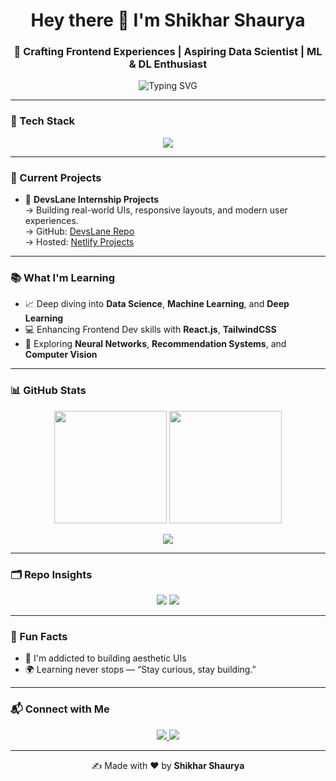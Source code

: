 <h1 align="center">Hey there 👋 I'm Shikhar Shaurya</h1>
<h3 align="center">🚀 Crafting Frontend Experiences | Aspiring Data Scientist | ML & DL Enthusiast</h3>

<p align="center">
  <img src="https://readme-typing-svg.demolab.com?font=Fira+Code&size=22&pause=1000&color=F7797D&width=435&lines=Code.+Design.+Learn.+Repeat.;Full+Stack+Dev+%7C+ML+Explorer;Love+building+beautiful+UI+with+React+%26+Tailwind" alt="Typing SVG" />
</p>

---

### 🧰 Tech Stack

<p align="center">
  <img src="https://skillicons.dev/icons?i=html,css,js,react,tailwind,figma,python,github,vscode" />
</p>

---

### 📌 Current Projects

- 🔨 **DevsLane Internship Projects**  
  → Building real-world UIs, responsive layouts, and modern user experiences.  
  → GitHub: [DevsLane Repo](https://github.com/ShauryaRajput2005/Devslane)  
  → Hosted: [Netlify Projects](https://app.netlify.com/teams/shauryarajput2005/projects)

---

### 📚 What I'm Learning

- 📈 Deep diving into **Data Science**, **Machine Learning**, and **Deep Learning**
- 💻 Enhancing Frontend Dev skills with **React.js**, **TailwindCSS**
- 🧠 Exploring **Neural Networks**, **Recommendation Systems**, and **Computer Vision**

---

### 📊 GitHub Stats

<p align="center">
  <img src="https://github-readme-stats.vercel.app/api?username=ShauryaRajput2005&show_icons=true&theme=radical" height="180"/>
  <img src="https://github-readme-stats.vercel.app/api/top-langs/?username=ShauryaRajput2005&layout=compact&theme=radical" height="180"/>
</p>

<p align="center">
  <img src="https://github-readme-streak-stats.herokuapp.com?user=ShauryaRajput2005&theme=radical" />
</p>

---

### 🗂️ Repo Insights

<p align="center">
  <img src="https://img.shields.io/github/last-commit/ShauryaRajput2005/Devslane?color=green" />
  <img src="https://img.shields.io/github/repo-size/ShauryaRajput2005/Devslane" />
</p>

---

### 🧠 Fun Facts

- 🎨 I'm addicted to building aesthetic UIs
- 🌍 Learning never stops — “Stay curious, stay building.”

---

### 📬 Connect with Me

<p align="center">
  <a href="https://github.com/ShauryaRajput2005" target="_blank">
    <img src="https://img.shields.io/badge/GitHub-ShauryaRajput2005-181717?style=for-the-badge&logo=github" />
  </a>
  <a href="https://www.linkedin.com/in/shikhar-shaurya25/" target="_blank">
    <img src="https://img.shields.io/badge/LinkedIn-Shikhar%20Shaurya-blue?style=for-the-badge&logo=linkedin" />
  </a>
</p>

---

<p align="center">
  ✍️ Made with ❤️ by <strong>Shikhar Shaurya</strong>
</p>
